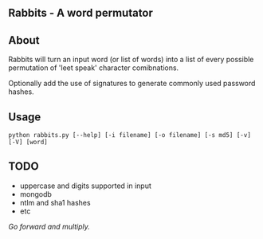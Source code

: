 Rabbits - A word permutator
---------------------------

About
-----

Rabbits will turn an input word (or list of words) into a list of every possible
permutation of 'leet speak' character comibnations.

Optionally add the use of signatures to generate commonly used password hashes.

Usage 
-----

    python rabbits.py [--help] [-i filename] [-o filename] [-s md5] [-v] [-V] [word]

TODO
------

* uppercase and digits supported in input 
* mongodb 
* ntlm and sha1 hashes 
* etc

_Go forward and multiply._
